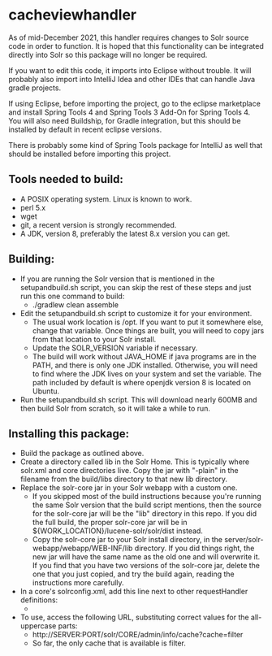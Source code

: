 # cacheviewhandler

As of mid-December 2021, this handler requires changes to Solr source code in order to function.  It is hoped that this functionality can be integrated directly into Solr so this package will no longer be required.

If you want to edit this code, it imports into Eclipse without trouble.  It will probably also import into IntelliJ Idea and other IDEs that can handle Java gradle projects.

If using Eclipse, before importing the project, go to the eclipse marketplace and install Spring Tools 4 and Spring Tools 3 Add-On for Spring Tools 4.  You will also need Buildship, for Gradle integration, but this should be installed by default in recent eclipse versions.

There is probably some kind of Spring Tools package for IntelliJ as well that should be installed before importing this project.

## Tools needed to build:

* A POSIX operating system.  Linux is known to work.
* perl 5.x
* wget
* git, a recent version is strongly recommended.
* A JDK, version 8, preferably the latest 8.x version you can get.

## Building:

* If you are running the Solr version that is mentioned in the setupandbuild.sh script, you can skip the rest of these steps and just run this one command to build:
    * ./gradlew clean assemble
* Edit the setupandbuild.sh script to customize it for your environment.
    * The usual work location is /opt.  If you want to put it somewhere else, change that variable.  Once things are built, you will need to copy jars from that location to your Solr install.
    * Update the SOLR_VERSION variable if necessary.
    * The build will work without JAVA_HOME if java programs are in the PATH, and there is only one JDK installed.  Otherwise, you will need to find where the JDK lives on your system and set the variable.  The path included by default is where openjdk version 8 is located on Ubuntu.
* Run the setupandbuild.sh script.  This will download nearly 600MB and then build Solr from scratch, so it will take a while to run.

## Installing this package:

* Build the package as outlined above.
* Create a directory called lib in the Solr Home.  This is typically where solr.xml and core directories live.  Copy the jar with "-plain" in the filename from the build/libs directory to that new lib directory.
* Replace the solr-core jar in your Solr webapp with a custom one.
    * If you skipped most of the build instructions because you're running the same Solr version that the build script mentions, then the source for the solr-core jar will be the "lib" directory in this repo.  If you did the full build, the proper solr-core jar will be in ${WORK_LOCATION}/lucene-solr/solr/dist instead.
    * Copy the solr-core jar to your Solr install directory, in the server/solr-webapp/webapp/WEB-INF/lib directory.  If you did things right, the new jar will have the same name as the old one and will overwrite it.  If you find that you have two versions of the solr-core jar, delete the one that you just copied, and try the build again, reading the instructions more carefully.
* In a core's solrconfig.xml, add this line next to other requestHandler definitions:
    * <requestHandler name="/admin/info/cache" class="org.elyograg.solr.handler.CacheViewHandler" />
* To use, access the following URL, substituting correct values for the all-uppercase parts:
    * http://SERVER:PORT/solr/CORE/admin/info/cache?cache=filter
    * So far, the only cache that is available is filter.
